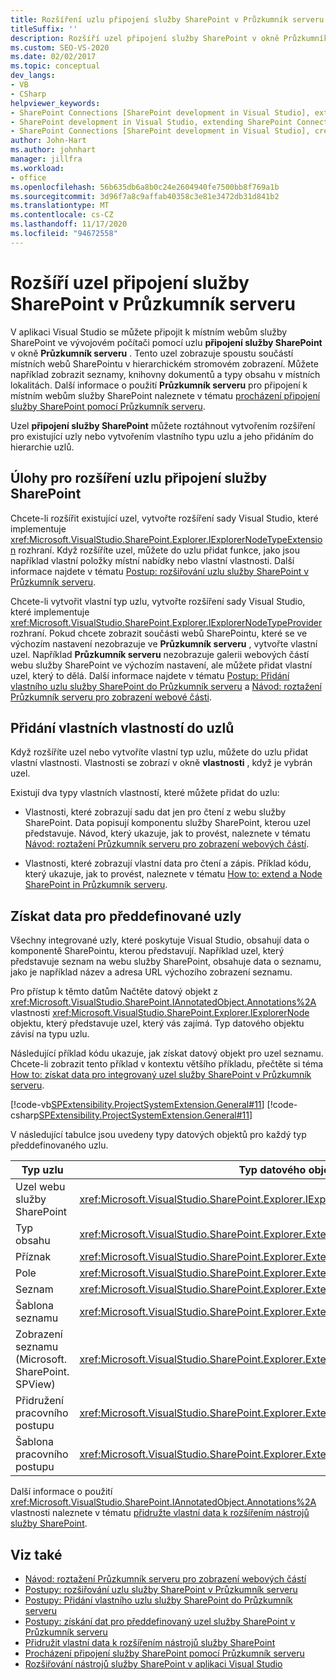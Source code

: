 ```yaml
---
title: Rozšíření uzlu připojení služby SharePoint v Průzkumník serveru | Microsoft Docs
titleSuffix: ''
description: Rozšíří uzel připojení služby SharePoint v okně Průzkumník serveru v aplikaci Visual Studio. Přidejte do uzlů vlastní vlastnosti. Získat data pro předdefinované uzly.
ms.custom: SEO-VS-2020
ms.date: 02/02/2017
ms.topic: conceptual
dev_langs:
- VB
- CSharp
helpviewer_keywords:
- SharePoint Connections [SharePoint development in Visual Studio], extending a node
- SharePoint development in Visual Studio, extending SharePoint Connections node in Server Explorer
- SharePoint Connections [SharePoint development in Visual Studio], creating a new node type
author: John-Hart
ms.author: johnhart
manager: jillfra
ms.workload:
- office
ms.openlocfilehash: 56b635db6a8b0c24e2604940fe7500bb8f769a1b
ms.sourcegitcommit: 3d96f7a8c9affab40358c3e81e3472db31d841b2
ms.translationtype: MT
ms.contentlocale: cs-CZ
ms.lasthandoff: 11/17/2020
ms.locfileid: "94672558"
---
```

# <a name="extend-the-sharepoint-connections-node-in-server-explorer"></a>Rozšíří uzel připojení služby SharePoint v Průzkumník serveru
  V aplikaci Visual Studio se můžete připojit k místním webům služby SharePoint ve vývojovém počítači pomocí uzlu **připojení služby SharePoint** v okně **Průzkumník serveru** . Tento uzel zobrazuje spoustu součástí místních webů SharePointu v hierarchickém stromovém zobrazení. Můžete například zobrazit seznamy, knihovny dokumentů a typy obsahu v místních lokalitách. Další informace o použití **Průzkumník serveru** pro připojení k místním webům služby SharePoint naleznete v tématu [procházení připojení služby SharePoint pomocí Průzkumník serveru](../sharepoint/browsing-sharepoint-connections-using-server-explorer.md).

 Uzel **připojení služby SharePoint** můžete roztáhnout vytvořením rozšíření pro existující uzly nebo vytvořením vlastního typu uzlu a jeho přidáním do hierarchie uzlů.

## <a name="tasks-for-extending-the-sharepoint-connections-node"></a>Úlohy pro rozšíření uzlu připojení služby SharePoint
 Chcete-li rozšířit existující uzel, vytvořte rozšíření sady Visual Studio, které implementuje <xref:Microsoft.VisualStudio.SharePoint.Explorer.IExplorerNodeTypeExtension> rozhraní. Když rozšíříte uzel, můžete do uzlu přidat funkce, jako jsou například vlastní položky místní nabídky nebo vlastní vlastnosti. Další informace najdete v tématu [Postup: rozšiřování uzlu služby SharePoint v Průzkumník serveru](../sharepoint/how-to-extend-a-sharepoint-node-in-server-explorer.md).

 Chcete-li vytvořit vlastní typ uzlu, vytvořte rozšíření sady Visual Studio, které implementuje <xref:Microsoft.VisualStudio.SharePoint.Explorer.IExplorerNodeTypeProvider> rozhraní. Pokud chcete zobrazit součásti webů SharePointu, které se ve výchozím nastavení nezobrazuje ve **Průzkumník serveru** , vytvořte vlastní uzel. Například **Průzkumník serveru** nezobrazuje galerii webových částí webu služby SharePoint ve výchozím nastavení, ale můžete přidat vlastní uzel, který to dělá. Další informace najdete v tématu [Postup: Přidání vlastního uzlu služby SharePoint do Průzkumník serveru](../sharepoint/how-to-add-a-custom-sharepoint-node-to-server-explorer.md) a [Návod: roztažení Průzkumník serveru pro zobrazení webové části](../sharepoint/walkthrough-extending-server-explorer-to-display-web-parts.md).

## <a name="add-custom-properties-to-nodes"></a>Přidání vlastních vlastností do uzlů
 Když rozšíříte uzel nebo vytvoříte vlastní typ uzlu, můžete do uzlu přidat vlastní vlastnosti. Vlastnosti se zobrazí v okně **vlastnosti** , když je vybrán uzel.

 Existují dva typy vlastních vlastností, které můžete přidat do uzlu:

- Vlastnosti, které zobrazují sadu dat jen pro čtení z webu služby SharePoint. Data popisují komponentu služby SharePoint, kterou uzel představuje. Návod, který ukazuje, jak to provést, naleznete v tématu [Návod: roztažení Průzkumník serveru pro zobrazení webových částí](../sharepoint/walkthrough-extending-server-explorer-to-display-web-parts.md).

- Vlastnosti, které zobrazují vlastní data pro čtení a zápis. Příklad kódu, který ukazuje, jak to provést, naleznete v tématu [How to: extend a Node SharePoint in Průzkumník serveru](../sharepoint/how-to-extend-a-sharepoint-node-in-server-explorer.md).

## <a name="get-data-for-built-in-nodes"></a>Získat data pro předdefinované uzly
 Všechny integrované uzly, které poskytuje Visual Studio, obsahují data o komponentě SharePointu, kterou představují. Například uzel, který představuje seznam na webu služby SharePoint, obsahuje data o seznamu, jako je například název a adresa URL výchozího zobrazení seznamu.

 Pro přístup k těmto datům Načtěte datový objekt z <xref:Microsoft.VisualStudio.SharePoint.IAnnotatedObject.Annotations%2A> vlastnosti <xref:Microsoft.VisualStudio.SharePoint.Explorer.IExplorerNode> objektu, který představuje uzel, který vás zajímá. Typ datového objektu závisí na typu uzlu.

 Následující příklad kódu ukazuje, jak získat datový objekt pro uzel seznamu. Chcete-li zobrazit tento příklad v kontextu většího příkladu, přečtěte si téma [How to: získat data pro integrovaný uzel služby SharePoint v Průzkumník serveru](../sharepoint/how-to-get-data-for-a-built-in-sharepoint-node-in-server-explorer.md).

 [!code-vb[SPExtensibility.ProjectSystemExtension.General#11](../sharepoint/codesnippet/VisualBasic/projectsystemexamples/extension/serverexplorerextensionnodeinfo.vb#11)]
 [!code-csharp[SPExtensibility.ProjectSystemExtension.General#11](../sharepoint/codesnippet/CSharp/projectsystemexamples/extension/serverexplorerextensionnodeinfo.cs#11)]

 V následující tabulce jsou uvedeny typy datových objektů pro každý typ předdefinovaného uzlu.

|Typ uzlu|Typ datového objektu|
|---------------|----------------------|
|Uzel webu služby SharePoint|<xref:Microsoft.VisualStudio.SharePoint.Explorer.IExplorerSiteNodeInfo>|
|Typ obsahu|<xref:Microsoft.VisualStudio.SharePoint.Explorer.Extensions.IContentTypeNodeInfo>|
|Příznak|<xref:Microsoft.VisualStudio.SharePoint.Explorer.Extensions.IFeatureNodeInfo>|
|Pole|<xref:Microsoft.VisualStudio.SharePoint.Explorer.Extensions.IFieldNodeInfo>|
|Seznam|<xref:Microsoft.VisualStudio.SharePoint.Explorer.Extensions.IListNodeInfo>|
|Šablona seznamu|<xref:Microsoft.VisualStudio.SharePoint.Explorer.Extensions.IListTemplateNodeInfo>|
|Zobrazení seznamu (Microsoft. SharePoint. SPView)|<xref:Microsoft.VisualStudio.SharePoint.Explorer.Extensions.IListViewNodeInfo>|
|Přidružení pracovního postupu|<xref:Microsoft.VisualStudio.SharePoint.Explorer.Extensions.IWorkflowAssociationNodeInfo>|
|Šablona pracovního postupu|<xref:Microsoft.VisualStudio.SharePoint.Explorer.Extensions.IWorkflowTemplateNodeInfo>|

 Další informace o použití <xref:Microsoft.VisualStudio.SharePoint.IAnnotatedObject.Annotations%2A> vlastnosti naleznete v tématu [přidružte vlastní data k rozšířením nástrojů služby SharePoint](../sharepoint/associating-custom-data-with-sharepoint-tools-extensions.md).

## <a name="see-also"></a>Viz také
- [Návod: roztažení Průzkumník serveru pro zobrazení webových částí](../sharepoint/walkthrough-extending-server-explorer-to-display-web-parts.md)
- [Postupy: rozšiřování uzlu služby SharePoint v Průzkumník serveru](../sharepoint/how-to-extend-a-sharepoint-node-in-server-explorer.md)
- [Postupy: Přidání vlastního uzlu služby SharePoint do Průzkumník serveru](../sharepoint/how-to-add-a-custom-sharepoint-node-to-server-explorer.md)
- [Postupy: získání dat pro předdefinovaný uzel služby SharePoint v Průzkumník serveru](../sharepoint/how-to-get-data-for-a-built-in-sharepoint-node-in-server-explorer.md)
- [Přidružit vlastní data k rozšířením nástrojů služby SharePoint](../sharepoint/associating-custom-data-with-sharepoint-tools-extensions.md)
- [Procházení připojení služby SharePoint pomocí Průzkumník serveru](../sharepoint/browsing-sharepoint-connections-using-server-explorer.md)
- [Rozšiřování nástrojů služby SharePoint v aplikaci Visual Studio](../sharepoint/extending-the-sharepoint-tools-in-visual-studio.md)
